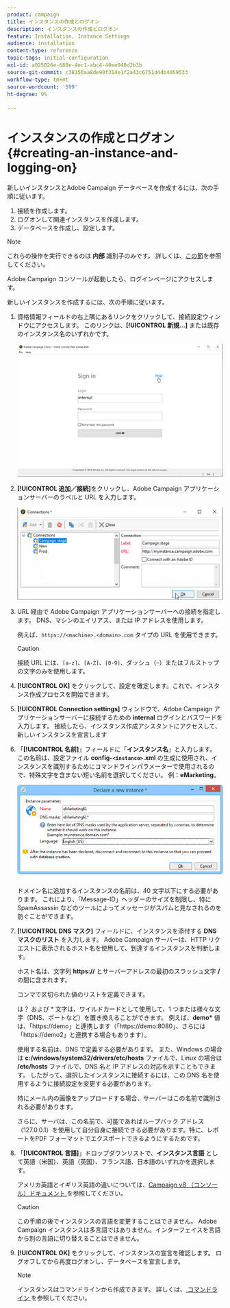 ```yaml
---
product: campaign
title: インスタンスの作成とログオン
description: インスタンスの作成とログオン
feature: Installation, Instance Settings
audience: installation
content-type: reference
topic-tags: initial-configuration
exl-id: a025026e-688e-4ec1-abc4-40ee040d2b3b
source-git-commit: c38150aa8de90f314e1f2a43c6751d4db4059533
workflow-type: tm+mt
source-wordcount: '599'
ht-degree: 9%

---
```


# インスタンスの作成とログオン{#creating-an-instance-and-logging-on}



新しいインスタンスとAdobe Campaign データベースを作成するには、次の手順に従います。

1. 接続を作成します。
1. ログオンして関連インスタンスを作成します。
1. データベースを作成し、設定します。

>[!NOTE]
>
>これらの操作を実行できるのは **内部** 識別子のみです。 詳しくは、[この節](../../installation/using/configuring-campaign-server.md#internal-identifier)を参照してください。

Adobe Campaign コンソールが起動したら、ログインページにアクセスします。

新しいインスタンスを作成するには、次の手順に従います。

1. 資格情報フィールドの右上隅にあるリンクをクリックして、接続設定ウィンドウにアクセスします。 このリンクは、**[!UICONTROL 新規…]** または既存のインスタンス名のいずれかです。

   ![](assets/s_ncs_install_define_connection_01.png)

1. **[!UICONTROL 追加／接続]**&#x200B;をクリックし、Adobe Campaign アプリケーションサーバーのラベルと URL を入力します。

   ![](assets/s_ncs_install_define_connection_02.png)

1. URL 経由で Adobe Campaign アプリケーションサーバーへの接続を指定します。 DNS、マシンのエイリアス、または IP アドレスを使用します。

   例えば、`https://<machine>.<domain>.com` タイプの URL を使用できます。

   >[!CAUTION]
   >
   >接続 URL には、`[a-z]`、`[A-Z]`、`[0-9]`、ダッシュ（–）またはフルストップの文字のみを使用します。

1. **[!UICONTROL OK]** をクリックして、設定を確定します。これで、インスタンス作成プロセスを開始できます。
1. **[!UICONTROL Connection settings]** ウィンドウで、Adobe Campaign アプリケーションサーバーに接続するための **internal** ログインとパスワードを入力します。 接続したら、インスタンス作成アシスタントにアクセスして、新しいインスタンスを宣言します
1. 「**[!UICONTROL 名前]**」フィールドに「**インスタンス名**」と入力します。 この名前は、設定ファイル **config-`<instance>`.xml** の生成に使用され、インスタンスを識別するためにコマンドラインパラメーターで使用されるので、特殊文字を含まない短い名前を選択してください。 例：**eMarketing**。

   ![](assets/s_ncs_install_create_instance.png)

   ドメイン名に追加するインスタンスの名前は、40 文字以下にする必要があります。 これにより、「Message-ID」ヘッダーのサイズを制限し、特に SpamAssassin などのツールによってメッセージがスパムと見なされるのを防ぐことができます。

1. **[!UICONTROL DNS マスク]** フィールドに、インスタンスを添付する **DNS マスクのリスト** を入力します。 Adobe Campaign サーバーは、HTTP リクエストに表示されるホスト名を使用して、到達するインスタンスを判断します。

   ホスト名は、文字列 **https://** とサーバーアドレスの最初のスラッシュ文字 **/** の間に含まれます。

   コンマで区切られた値のリストを定義できます。

   は？ および &#42; 文字は、ワイルドカードとして使用して、1 つまたは様々な文字（DNS、ポートなど）を置き換えることができます。 例えば、**demo&#42;** 値は、「https://demo」と連携します（「https://demo:8080」、さらには「https://demo2」と連携する場合もあります）。

   使用する名前は、DNS で定義する必要があります。 また、Windows の場合は **c:/windows/system32/drivers/etc/hosts** ファイルで、Linux の場合は **/etc/hosts** ファイルで、DNS 名と IP アドレスの対応を示すこともできます。 したがって、選択したインスタンスに接続するには、この DNS 名を使用するように接続設定を変更する必要があります。

   特にメール内の画像をアップロードする場合、サーバーはこの名前で識別される必要があります。

   さらに、サーバは、この名前で、可能であればループバック アドレス（127.0.0.1）を使用して自分自身に接続できる必要があります。特に、レポートをPDF フォーマットでエクスポートできるようにするためです。

1. 「**[!UICONTROL 言語]**」ドロップダウンリストで、**インスタンス言語** として英語（米国）、英語（英国）、フランス語、日本語のいずれかを選択します。

   アメリカ英語とイギリス英語の違いについては、[Campaign v8 （コンソール）ドキュメント ](https://experienceleague.adobe.com/ja/docs/campaign/campaign-v8/new/campaign-ui) を参照してください。

   >[!CAUTION]
   >
   >この手順の後でインスタンスの言語を変更することはできません。 Adobe Campaign インスタンスは多言語ではありません。インターフェイスを言語から別の言語に切り替えることはできません。

1. **[!UICONTROL OK]** をクリックして、インスタンスの宣言を確認します。 ログオフしてから再度ログオンし、データベースを宣言します。

   >[!NOTE]
   >
   >インスタンスはコマンドラインから作成できます。 詳しくは、[ コマンドライン ](../../installation/using/command-lines.md) を参照してください。
